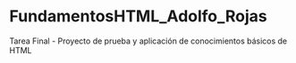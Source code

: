 # FundamentosHTML_Adolfo_Rojas
Tarea Final - Proyecto de prueba y aplicación de conocimientos básicos de HTML
